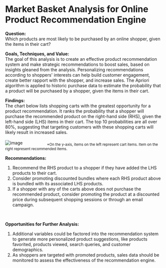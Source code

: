 # Market Basket Analysis for Online Product Recommendation Engine

**Question:**<br>
Which products are most likely to be purchased by an online shopper, given the items in their cart?<br>

**Goals, Techniques, and Value:**<br>
The goal of this analysis is to create an effective product recommendation system and make strategic recommendations to boost sales, based on insights gleaned from the analysis. Personalizing recommendations according to shoppers' interests can help build customer engagement, create better rapport with the shopper, and increase sales. The Apriori algorithm is applied to historic purchase data to estimate the probability that a product will be purchased by a shopper, given the items in their cart.

**Findings:**<br>
The chart below lists shopping carts with the greatest opportunity for a product recommendation. It ranks the probability that a shopper will purchase the recommended product on the right-hand side (RHS), given the left-hand side (LHS) items in their cart. The top 10 probabilities are all over 80%, suggesting that targeting customers with these shopping carts will likely result in increased sales.<br>
<br>
![image](https://user-images.githubusercontent.com/30391113/171098428-a32f11ee-8e3f-41c1-be6a-fd9072a8fb62.png)
&nbsp;&nbsp;&nbsp;&nbsp;&nbsp;&nbsp;&nbsp;&nbsp;&nbsp;&nbsp;&nbsp;&nbsp;&nbsp;&nbsp;&nbsp;&nbsp;&nbsp;&nbsp;&nbsp;<sub>*On the y-axis, items on the left represent cart items. Item on the right represent recommended items.</sub>
<br>

**Recommendations:<br>**
1. Recommend the RHS product to a shopper if they have added the LHS products to their cart.<br>
2. Consider promoting discounted bundles where each RHS product above is bundled with its associated LHS products.    
3. If a shopper with any of the carts above does not purchase the recommended product, consider promoting the product at a discounted price during subsequent shopping sessions or through an email campaign. 
<br>

**Opportunities for Further Analysis:<br>**
1. Additional variables could be factored into the recommendation system to generate more personalized product suggestions, like products favorited, products viewed, search queries, and customer demographics.<br>
2. As shoppers are targeted with promoted products, sales data should be monitored to assess the effectiveness of the recommendation engine. 
<br>


